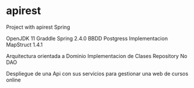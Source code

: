 # apirest
Project with apirest Spring 

OpenJDK 11
Graddle
Spring 2.4.0
BBDD Postgress
Implementacion MapStruct 1.4.1

Arquitectura orientada a Dominio
Implementacion de Clases Repository No DAO

Despliegue de una Api con sus servicios para gestionar una web de cursos online 
